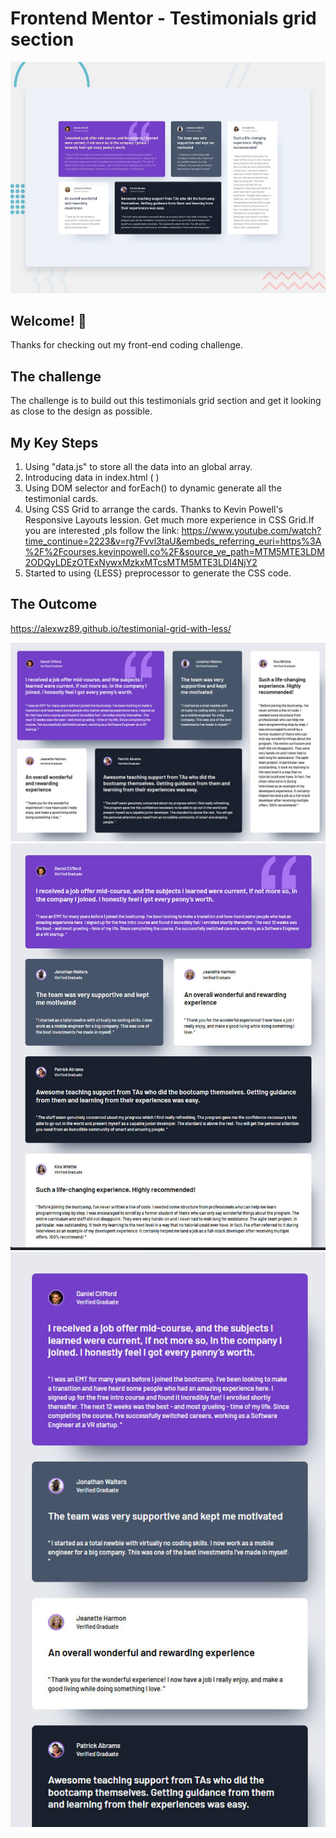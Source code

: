 # Frontend Mentor - Testimonials grid section

![Design preview for the Testimonials grid section coding challenge](./preview.jpg)

## Welcome! 👋

Thanks for checking out my front-end coding challenge.

## The challenge

The challenge is to build out this testimonials grid section and get it looking as close to the design as possible.

## My Key Steps

1. Using "data.js" to store all the data into an global array.
2. Introducing data in index.html ( <script src="data.js"></script>)
3. Using DOM selector and forEach() to dynamic generate all the testimonial cards.
4. Using CSS Grid to arrange the cards. Thanks to Kevin Powell's Responsive Layouts lession. Get much more experience in CSS Grid.If you are interested ,pls follow the link:
   https://www.youtube.com/watch?time_continue=2223&v=rg7Fvvl3taU&embeds_referring_euri=https%3A%2F%2Fcourses.kevinpowell.co%2F&source_ve_path=MTM5MTE3LDM2ODQyLDEzOTExNywxMzkxMTcsMTM5MTE3LDI4NjY2
5. Started to using {LESS} preprocessor to generate the CSS code.

## The Outcome

https://alexwz89.github.io/testimonial-grid-with-less/

![1. Outcome for PC(1024px above)](./outcome-pc.jpg)
![2. Outcome for pd(768~1024px)](./outcome-pad.jpg)
![3. Outcome for mobile(768px below)](./outcome-mobile.jpg)
